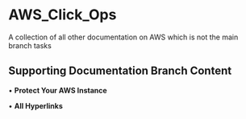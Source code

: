 # AWS_Click_Ops
A collection of all other documentation on AWS which is not the main branch tasks 

## Supporting Documentation Branch Content

•	**Protect Your AWS Instance**

•	**All Hyperlinks**

